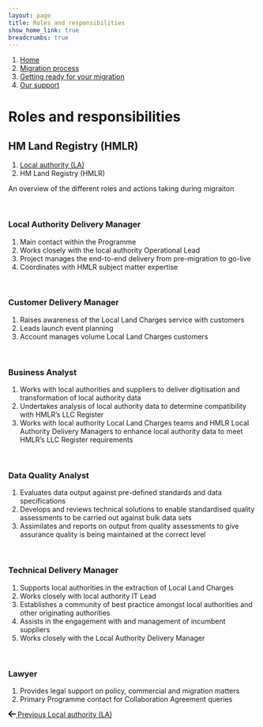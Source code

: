```yaml
---
layout: page
title: Roles and responsibilities
show_home_link: true
breadcrumbs: true
---
```

<div class='navbar-breadcrumbs-wrapper'>
  <div class='navbar-breadcrumbs'>
    <ol>
      <li><a href='/local-land-charges/'>Home</a></li>
      <li><a href='/local-land-charges/migration'>Migration process</a></li>
      <li><a href='getting-ready'>Getting ready for your migration</a></li>
      <li><a href='our-support'>Our support</a></li>
    </ol>
  </div>
</div>

<main id='content'>
  <div class='column-two-thirds'>
    <h1 class='heading-large grey'>Roles and responsibilities</h1>
    <h2 class='heading-medium no-top-margin'>HM Land Registry (HMLR)</h2>
    <ol class='list list-line'>
      <li><a href='roles-la'>Local authority (LA)</a></li>
      <li>HM Land Registry (HMLR)</li>
    </ol>
    <p>An overview of the different roles and actions taking during migraiton</p>
    <br>
    <h3 class='heading-small'>Local Authority Delivery Manager</h3>
    <ol class='list list-bullet list-indented'>
      <li>Main contact within the Programme</li>
      <li>Works closely with the local authority Operational Lead</li>
      <li>Project manages the end-to-end delivery from pre-migration to go-live</li>
      <li>Coordinates with HMLR subject matter expertise</li>
    </ol>
    <br>
    <h3 class='heading-small'>Customer Delivery Manager</h3>
    <ol class='list list-bullet list-indented'>
      <li>Raises awareness of the Local Land Charges service with customers</li>
      <li>Leads launch event planning</li>
      <li>Account manages volume Local Land Charges customers</li>
    </ol>
    <br>
    <h3 class='heading-small'>Business Analyst</h3>
    <ol class='list list-bullet list-indented'>
      <li>Works with local authorities and suppliers to deliver digitisation and transformation of local authority data</li>
      <li>Undertakes analysis of local authority data to determine compatibility with HMLR’s LLC Register</li>
      <li>Works with local authority Local Land Charges teams and HMLR Local Authority Delivery Managers to enhance local authority data to meet HMLR’s LLC Register requirements</li>
    </ol>
    <br>
    <h3 class='heading-small'>Data Quality Analyst</h3>
    <ol class='list list-bullet list-indented'>
      <li>Evaluates data output against pre-defined standards and data specifications</li>
      <li>Develops and reviews technical solutions to enable standardised quality assessments to be carried out against bulk data sets</li>
      <li>Assimilates and reports on output from quality assessments to give assurance quality is being maintained at the correct level</li>
    </ol>
    <br>
    <h3 class='heading-small'>Technical Delivery Manager</h3>
    <ol class='list list-bullet list-indented'>
      <li>Supports local authorities in the extraction of Local Land Charges</li>
      <li>Works closely with local authority IT Lead</li>
      <li>Establishes a community of best practice amongst local authorities and other originating authorities</li>
      <li>Assists in the engagement with and management of incumbent suppliers</li>
      <li>Works closely with the Local Authority Delivery Manager</li>
    </ol>
    <br>
    <h3 class='heading-small'>Lawyer</h3>
    <ol class='list list-bullet list-indented'>
      <li>Provides legal support on policy, commercial and migration matters</li>
      <li>Primary Programme contact for Collaboration Agreement queries</li>
    </ol>
    <div class='pagination'>
      <a href='roles-la' class='pagination-link'>
        <svg xmlns="http://www.w3.org/2000/svg" height="13" width="15" aria-hidden="true" focusable="false" viewBox="0 0 15 13">
          <path d="m6.5938-0.0078125-6.7266 6.7266 6.7441 6.4062 1.377-1.449-4.1856-3.9768h12.896v-2h-12.984l4.2931-4.293-1.414-1.414z"></path>
        </svg>
        <span class='pagination-wrapper'>
          <span class='pagination-title'>Previous</span>
          <span class='pagination-label'>Local authority (LA)</span>
        </span>
      </a>
    </div>
  </div>
</main>